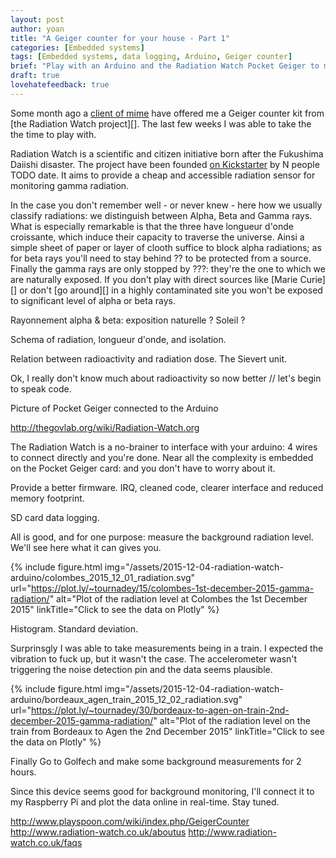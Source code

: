 ```yaml
---
layout: post
author: yoan
title: "A Geiger counter for your house - Part 1"
categories: [Embedded systems]
tags: [Embedded systems, data logging, Arduino, Geiger counter]
brief: "Play with an Arduino and the Radiation Watch Pocket Geiger to monitor radiation."
draft: true
lovehatefeedback: true
---
```


Some month ago a [client of mime][effi_synchrone] have offered me a Geiger counter kit from [the Radiation Watch project][]. The last few weeks I was able to take the the time to play with.

Radiation Watch is a scientific and citizen initiative born after the Fukushima Daiishi disaster. The project have been founded [on Kickstarter][rw_ks] by N people TODO date. It aims to provide a cheap and accessible radiation sensor for monitoring gamma radiation.

In the case you don't remember well - or never knew - here how we usually classify radiations: we distinguish between Alpha, Beta and Gamma rays. What is especially remarkable is that the three have longueur d'onde croissante, which induce their capacity to traverse the universe. Ainsi a simple sheet of paper or layer of clooth suffice to block alpha radiations; as for beta rays you'll need to stay behind ?? to be protected from a source. Finally the gamma rays are only stopped by ???: they're the one to which we are naturally exposed. If you don't play with direct sources like [Marie Curie][] or don't [go around][] in a highly contaminated site you won't be exposed to significant level of alpha or beta rays.

Rayonnement alpha & beta: exposition naturelle ? Soleil ?

Schema of radiation, longueur d'onde, and isolation.

Relation between radioactivity and radiation dose. The Sievert unit.

Ok, I really don't know much about radioactivity so now better // let's begin to speak code.

Picture of Pocket Geiger connected to the Arduino

http://thegovlab.org/wiki/Radiation-Watch.org

The Radiation Watch is a no-brainer to interface with your arduino: 4 wires to connect directly and you're done. Near all the complexity is embedded on the Pocket Geiger card: and you don't have to worry about it.

Provide a better firmware. IRQ, cleaned code, clearer interface and reduced memory footprint.

SD card data logging.

All is good, and for one purpose: measure the background radiation level. We'll see here what it can gives you.

{% include figure.html img="/assets/2015-12-04-radiation-watch-arduino/colombes_2015_12_01_radiation.svg" url="https://plot.ly/~tournadey/15/colombes-1st-december-2015-gamma-radiation/" alt="Plot of the radiation level at Colombes the 1st December 2015" linkTitle="Click to see the data on Plotly" %}

Histogram. Standard deviation.

Surprinsgly I was able to take measurements being in a train. I expected the vibration to fuck up, but it wasn't the case. The accelerometer wasn't triggering the noise detection pin and the data seems plausible.

{% include figure.html img="/assets/2015-12-04-radiation-watch-arduino/bordeaux_agen_train_2015_12_02_radiation.svg" url="https://plot.ly/~tournadey/30/bordeaux-to-agen-on-train-2nd-december-2015-gamma-radiation/" alt="Plot of the radiation level on the train from Bordeaux to Agen the 2nd December 2015" linkTitle="Click to see the data on Plotly" %}

Finally Go to Golfech and make some background measurements for 2 hours.

Since this device seems good for background monitoring, I'll connect it to my Raspberry Pi and plot the data online in real-time. Stay tuned.

http://www.playspoon.com/wiki/index.php/GeigerCounter
http://www.radiation-watch.co.uk/aboutus
http://www.radiation-watch.co.uk/faqs

[effi_synchrone]: http://www.effi-synchrone.com
[rw_ks]: https://www.kickstarter.com/projects/1517658569/smart-radiation-detector/description
[safecast_bgeigie_nano]: http://shop.kithub.cc/products/safecast-bgeigie-nano?variant=10879588932
